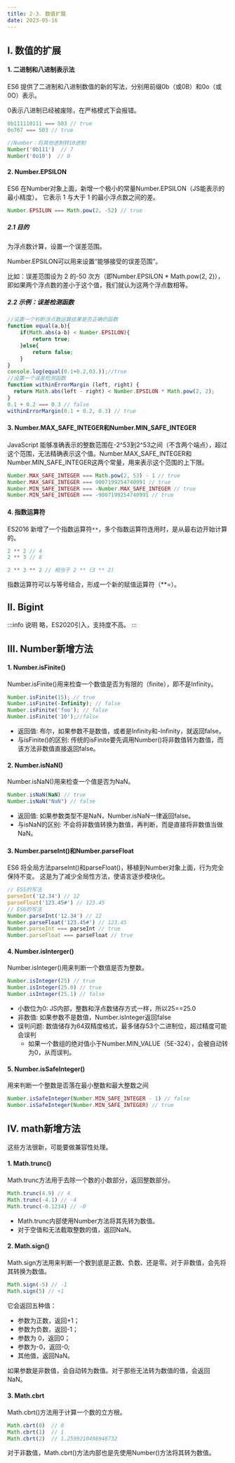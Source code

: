 ```yaml
---
title: 2-3. 数值扩展
date: 2023-05-16
---
```


## Ⅰ. 数值的扩展
#### 1. 二进制和八进制表示法
ES6 提供了二进制和八进制数值的新的写法，分别用前缀0b（或0B）和0o（或0O）表示。

0表示八进制已经被废除，在严格模式下会报错。
```js
0b111110111 === 503 // true
0o767 === 503 // true

//Number：将其他进制转10进制
Number('0b111')  // 7
Number('0o10')  // 8
```

#### 2. Number.EPSILON
ES6 在Number对象上面，新增一个极小的常量Number.EPSILON（JS能表示的最小精度）。
它表示 1 与大于 1 的最小浮点数之间的差。
```js
Number.EPSILON === Math.pow(2, -52) // true
```
##### 2.1 目的
为浮点数计算，设置一个误差范围。

Number.EPSILON可以用来设置“能够接受的误差范围”。

比如：误差范围设为 2 的-50 次方（即Number.EPSILON * Math.pow(2, 2)），即如果两个浮点数的差小于这个值，我们就认为这两个浮点数相等。

##### 2.2 示例：误差检测函数
```js
//设置一个判断浮点数运算结果是否正确的函数
function equal(a,b){
    if(Math.abs(a-b) < Number.EPSILON){
        return true;
    }else{
        return false;
    }
}
console.log(equal(0.1+0.2,03.));//true
//设置一个误差检测函数
function withinErrorMargin (left, right) { 
  return Math.abs(left - right) < Number.EPSILON * Math.pow(2, 2);
}
0.1 + 0.2 === 0.3 // false
withinErrorMargin(0.1 + 0.2, 0.3) // true
```

#### 3. Number.MAX_SAFE_INTEGER和Number.MIN_SAFE_INTEGER
JavaScript 能够准确表示的整数范围在-2^53到2^53之间（不含两个端点），超过这个范围，无法精确表示这个值。Number.MAX_SAFE_INTEGER和Number.MIN_SAFE_INTEGER这两个常量，用来表示这个范围的上下限。
```js
Number.MAX_SAFE_INTEGER === Math.pow(2, 53) - 1 // true
Number.MAX_SAFE_INTEGER === 9007199254740991 // true
Number.MIN_SAFE_INTEGER === -Number.MAX_SAFE_INTEGER // true
Number.MIN_SAFE_INTEGER === -9007199254740991 // true
```
#### 4. 指数运算符
ES2016 新增了一个指数运算符`**`，多个指数运算符连用时，是从最右边开始计算的。
```js
2 ** 2 // 4
2 ** 3 // 8

2 ** 3 ** 2 // 相当于 2 ** (3 ** 2)
```
指数运算符可以与等号结合，形成一个新的赋值运算符（**=）。

## Ⅱ. Bigint
:::info 说明
略，ES2020引入，支持度不高。
:::

## Ⅲ. Number新增方法
#### 1. Number.isFinite()
Number.isFinite()用来检查一个数值是否为有限的（finite），即不是Infinity。
```js
Number.isFinite(15); // true
Number.isFinite(-Infinity); // false
Number.isFinite('foo'); // false
Number.isFinite('10');//false
```
- 返回值: 布尔，如果参数不是数值，或者是Infinity和-Infinity，就返回false。
- 与isFinite()的区别: 传统的isFinite要先调用Number()将非数值转为数值，而该方法非数值直接返回false。

#### 2. Number.isNaN()
Number.isNaN()用来检查一个值是否为NaN。
```js
Number.isNaN(NaN) // true
Number.isNaN("NaN") // false
```
- 返回值: 如果参数类型不是NaN，Number.isNaN一律返回false。
- 与isNaN的区别: 不会将非数值转换为数值，再判断，而是直接将非数值当做NaN。

#### 3. Number.parseInt()和Number.parseFloat
ES6 将全局方法parseInt()和parseFloat()，移植到Number对象上面，行为完全保持不变。
这是为了减少全局性方法，使语言逐步模块化。
```js
// ES5的写法
parseInt('12.34') // 12
parseFloat('123.45#') // 123.45
// ES6的写法
Number.parseInt('12.34') // 12
Number.parseFloat('123.45#') // 123.45
Number.parseInt === parseInt // true
Number.parseFloat === parseFloat // true
```

#### 4. Number.isInterger()
Number.isInteger()用来判断一个数值是否为整数。
```js
Number.isInteger(25) // true
Number.isInteger(25.0) // true
Number.isInteger(25.1) // false
```
- 小数位为0: JS内部，整数和浮点数储存方式一样，所以25==25.0
- 非数值: 如果参数不是数值，Number.isInteger返回false
- 误判问题: 数值储存为64双精度格式，最多储存53个二进制位，超过精度可能会误判
    - 如果一个数组的绝对值小于Number.MIN_VALUE（5E-324），会被自动转为0，从而误判。

#### 5. Number.isSafeInteger()
用来判断一个整数是否落在最小整数和最大整数之间
```js
Number.isSafeInteger(Number.MIN_SAFE_INTEGER - 1) // false
Number.isSafeInteger(Number.MIN_SAFE_INTEGER) // true
```

## Ⅳ. math新增方法
这些方法很新，可能要做兼容性处理。
#### 1. Math.trunc()
Math.trunc方法用于去除一个数的小数部分，返回整数部分。
```js
Math.trunc(4.9) // 4
Math.trunc(-4.1) // -4
Math.trunc(-0.1234) // -0
```
- Math.trunc内部使用Number方法将其先转为数值。
- 对于空值和无法截取整数的值，返回NaN。

#### 2. Math.sign()
Math.sign方法用来判断一个数到底是正数、负数、还是零。对于非数值，会先将其转换为数值。
```js
Math.sign(-5) // -1
Math.sign(5) // +1
```

它会返回五种值：
- 参数为正数，返回+1；
- 参数为负数，返回-1；
- 参数为 0，返回0；
- 参数为-0，返回-0;
- 其他值，返回NaN。

如果参数是非数值，会自动转为数值。对于那些无法转为数值的值，会返回NaN。

#### 3. Math.cbrt
Math.cbrt()方法用于计算一个数的立方根。
```js
Math.cbrt(0)  // 0
Math.cbrt(1)  // 1
Math.cbrt(2)  // 1.2599210498948732
```
对于非数值，Math.cbrt()方法内部也是先使用Number()方法将其转为数值。





